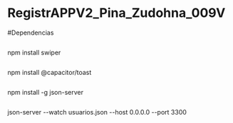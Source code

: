 # RegistrAPPV2_Pina_Zudohna_009V

#Dependencias
```
```
npm install swiper
```
```
npm install @capacitor/toast
```
```
npm install -g json-server
```
```
json-server --watch usuarios.json --host 0.0.0.0 --port 3300
```

